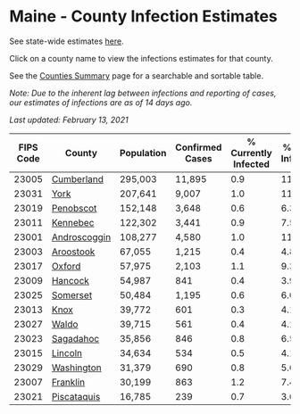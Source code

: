 # Maine - County Infection Estimates

See state-wide estimates [here](/infections/us-me).

Click on a county name to view the infections estimates for that county.

See the [Counties Summary](/infections/summary-counties) page for a searchable and sortable table.

*Note: Due to the inherent lag between infections and reporting of cases, our estimates of infections are as of 14 days ago.*

*Last updated: February 13, 2021*

|   FIPS Code |                       County |   Population |   Confirmed Cases |   % Currently Infected |   % Total Infected |
|-------------|------------------------------|--------------|-------------------|------------------------|--------------------|
|       23005 |     [Cumberland](cumberland) |      295,003 |            11,895 |                    0.9 |               11.9 |
|       23031 |                 [York](york) |      207,641 |             9,007 |                    1.0 |               11.8 |
|       23019 |       [Penobscot](penobscot) |      152,148 |             3,648 |                    0.6 |                6.3 |
|       23011 |         [Kennebec](kennebec) |      122,302 |             3,441 |                    0.9 |                7.5 |
|       23001 | [Androscoggin](androscoggin) |      108,277 |             4,580 |                    1.0 |               11.5 |
|       23003 |       [Aroostook](aroostook) |       67,055 |             1,215 |                    0.4 |                4.8 |
|       23017 |             [Oxford](oxford) |       57,975 |             2,103 |                    1.1 |                9.3 |
|       23009 |           [Hancock](hancock) |       54,987 |               841 |                    0.4 |                3.9 |
|       23025 |         [Somerset](somerset) |       50,484 |             1,195 |                    0.6 |                6.0 |
|       23013 |                 [Knox](knox) |       39,772 |               601 |                    0.3 |                4.1 |
|       23027 |               [Waldo](waldo) |       39,715 |               561 |                    0.4 |                4.1 |
|       23023 |       [Sagadahoc](sagadahoc) |       35,856 |               846 |                    0.8 |                6.5 |
|       23015 |           [Lincoln](lincoln) |       34,634 |               534 |                    0.5 |                4.1 |
|       23029 |     [Washington](washington) |       31,379 |               690 |                    0.8 |                5.6 |
|       23007 |         [Franklin](franklin) |       30,199 |               863 |                    1.2 |                7.4 |
|       23021 |   [Piscataquis](piscataquis) |       16,785 |               239 |                    0.7 |                3.6 |